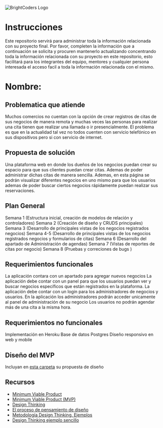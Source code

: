 ![BrightCoders Logo](img/logo-bc.png)

# Instrucciones

Este repositorio servirá para administrar toda la información relacionada con su proyecto final. Por favor, completen la información que a continuación se solicita y procuren mantenerlo actualizando concentrando toda la información relacionada con su proyecto en este repositorio, esto facilitará para los integrantes del equipo, mentores y cualquier persona interesada el acceso facil a toda la información relacionada con el mismo.

# Nombre:

## Problematica que atiende

Muchos comercios no cuentan con la opción de crear registros de citas de sus negocios de manera remota y muchas veces las personas para realizar una cita tienen que realizar una llamada o ir presencialmente. El problema es que en la actualidad tal vez no todos cuenten con servicio telefónico en sus dispositivos pero si con servicio de internet.

## Propuesta de solución

Una plataforma web en donde los dueños de los negocios puedan crear su espacio para que sus clientes puedan crear citas. Ademas de poder administrar dichas citas de manera sencilla. Ademas, en esta página se podrán visualizar diferentes negocios en uno mismo para que los usuarios ademas de poder buscar ciertos negocios rápidamente puedan realizar sus reservaciones.

## Plan General

Semana 1 (Estructura inicial, creación de modelos
de relación y controladores)
Semana 2 (Creación de diseño y CRUDS
principales)
Semana 3 (Desarrollo de principales vistas de los negocios registrados negocios)
Semana 4-5 (Desarrollo de principales vistas de los negocios registrados negocios y formularios de citas)
Semana 6 (Desarrollo del apartado de Administración de agendas)
Semana 7 (Vistas de reportes de citas por negocio)
Semana 8 (Pruebas y correciones de bugs
)

## Requerimientos funcionales

La aplicación contara con un apartado para agregar nuevos negocios
La aplicación debe contar con un panel para que los usuarios puedan ver y buscar negocios específicos que están registrados en la plataforma.
La aplicación debe contar con un login
para los administradores de negocios y usuarios.
En la aplicación los administradores podrán acceder unicamente al panel de administración de su negocio
Los usuarios no podrán agendar más de una cita a la misma hora.

## Requerimientos no funcionales

Implementación en Heroku
Base de datos Postgres
Diseño responsivo en web y mobile

## Diseño del MVP

Incluyan en [esta carpeta](/design) su propuesta de diseño

## Recursos

- [Minimum Viable Product](<https://www.agilealliance.org/glossary/mvp/#q=~(infinite~false~filters~(tags~(~'mvp))~searchTerm~'~sort~false~sortDirection~'asc~page~1)>)
- [Minimum Viable Product (MVP)](https://www.productplan.com/glossary/minimum-viable-product/)
- [Design Thinking](https://www.interaction-design.org/literature/topics/design-thinking)
- [El proceso de pensamiento de diseño](https://www.youtube.com/watch?v=_r0VX-aU_T8)
- [Metodología Design Thinking. Ejemplos](https://www.youtube.com/watch?v=_ul3wfKss58)
- [Design Thinking ejemplo sencillo](https://www.youtube.com/watch?v=_H33tA2-j0s)
